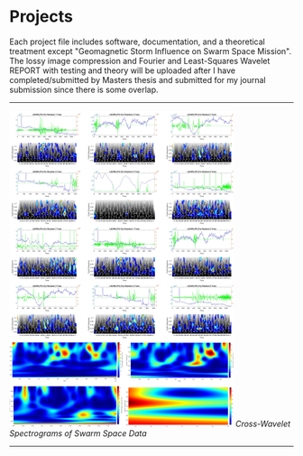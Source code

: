 # Projects 

Each project file includes software, documentation, and a theoretical treatment except "Geomagnetic Storm Influence on Swarm Space Mission". The lossy image compression and Fourier and Least-Squares Wavelet REPORT with testing and theory will be uploaded after I have completed/submitted by Masters thesis and submitted for my journal submission since there is some overlap. 

--------------------------------------------

![This is an image](https://github.com/NikeetPandit/projects/blob/main/Extended%20Kalman%20Filter/functions/IM/ConferenceBooth_Pandit.png)
*Cross-Wavelet Spectrograms of Swarm Space Data*

--------------------------------------------

